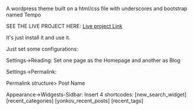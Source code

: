 A wordpress theme built on a html/css file with underscores and bootstrap named Tempo

SEE THE LIVE PROJECT HERE:
[Live project Link](https://tempo-theme.pattyweb.com.br/)

It's just install it and use it.

Just set some configurations:

Settings->Reading:
Set one page as the Homepage and another as Blog

Settings->Permalink:

Permalink structure> Post Name

Appearance->Widgests-Sidbar:
Insert 4 shortcodes:
[new_search_widget]
[recent_categories]
[yonkov_recent_posts]
[recent_tags]